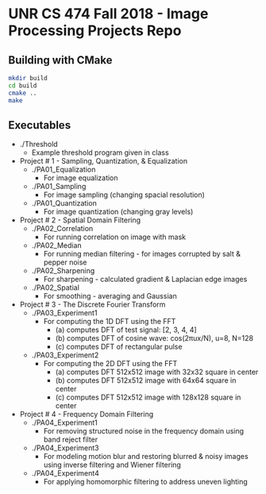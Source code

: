 # UNR CS 474 Fall 2018 - Image Processing Projects Repo

## Building with CMake
```bash
mkdir build
cd build
cmake ..
make
```

## Executables
* ./Threshold 
  * Example threshold program given in class
* Project # 1 - Sampling, Quantization, & Equalization
  * ./PA01_Equalization
    * For image equalization
  * ./PA01_Sampling
    * For image sampling (changing spacial resolution)
  * ./PA01_Quantization
    * For image quantization (changing gray levels)
* Project # 2 - Spatial Domain Filtering
  * ./PA02_Correlation
    * For running correlation on image with mask
  * ./PA02_Median
    * For running median filtering - for images corrupted by salt & pepper noise
  * ./PA02_Sharpening
    * For sharpening - calculated gradient & Laplacian edge images
  * ./PA02_Spatial
    * For smoothing - averaging and Gaussian
* Project # 3 - The Discrete Fourier Transform
  * ./PA03_Experiment1
    * For computing the 1D DFT using the FFT
      * (a) computes DFT of test signal: [2, 3, 4, 4]
      * (b) computes DFT of cosine wave: cos(2πux/N), u=8, N=128
      * (c) computes DFT of rectangular pulse
  * ./PA03_Experiment2
    * For computing the 2D DFT using the FFT
      * (a) computes DFT 512x512 image with 32x32 square in center
      * (b) computes DFT 512x512 image with 64x64 square in center
      * (c) computes DFT 512x512 image with 128x128 square in center
* Project # 4 - Frequency Domain Filtering
  * ./PA04_Experiment1
    * For removing structured noise in the frequency domain using band reject filter
  * ./PA04_Experiment3
    * For modeling motion blur and restoring blurred & noisy images using inverse filtering and Wiener filtering
  * ./PA04_Experiment4
    * For applying homomorphic filtering to address uneven lighting
